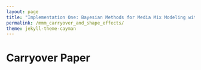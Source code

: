 ```yaml
---
layout: page
title: "Implementation One: Bayesian Methods for Media Mix Modeling with Carryover and Shape Effects"
permalink: /mmm_carryover_and_shape_effects/
theme: jekyll-theme-cayman
---
```


# Carryover Paper

